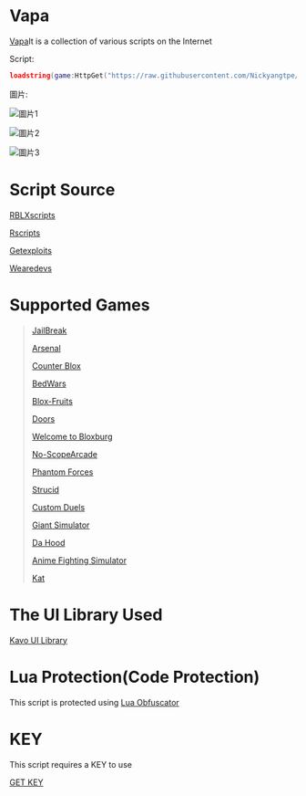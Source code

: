 # Vapa
[Vapa](https://github.com/Nickyangtpe/Vapa)It is a collection of various scripts on the Internet


Script:
``` Lua
loadstring(game:HttpGet("https://raw.githubusercontent.com/Nickyangtpe/Vapa/main/Main.txt", true))()
```


圖片:

![圖片1](https://upload.cc/i1/2023/08/26/HNX6cd.png)




![圖片2](https://upload.cc/i1/2023/08/26/D0sCG2.png)





![圖片3](https://upload.cc/i1/2023/08/26/l6jBUS.png)




# Script Source
[RBLXscripts](https://www.rblxscripts.net/)


[Rscripts](https://rscripts.net/index)


[Getexploits](https://getexploits.com/scripts/)


[Wearedevs](https://wearedevs.net/scripts)

# Supported Games
> [JailBreak](https://www.roblox.com/games/606849621/Jailbreak)
> 
> 
> [Arsenal](https://www.roblox.com/games/286090429/Arsenal)
> 
> 
> [Counter Blox](https://www.roblox.com/games/301549746/Counter-Blox)
> 
> 
> [BedWars](https://www.roblox.com/games/6872265039/BedWars-GAME-BROWSER)
> 
> 
> [Blox-Fruits](https://www.roblox.com/games/2753915549/Blox-Fruits)
> 
> 
> [Doors](https://www.roblox.com/games/6516141723/DOORS)
> 
> 
> [Welcome to Bloxburg](https://www.roblox.com/games/185655149/Welcome-to-Bloxburg)
> 
> 
> [No-ScopeArcade](https://www.roblox.com/games/6407649031/FIXED-No-Scope-Arcade)
> 
> 
> [Phantom Forces](https://www.roblox.com/games/292439477/Phantom-Forces-Scope-Revamp)
> 
> 
> [Strucid](https://www.roblox.com/games/2377868063/Strucid)
> 
> 
> [Custom Duels](https://www.roblox.com/games/2609668898/Custom-Duels)
> 
> 
> [Giant Simulator](https://www.roblox.com/games/2986677229/Giant-Simulator)
> 
> 
> [Da Hood](https://www.roblox.com/games/2788229376/Da-Hood)
> 
> 
> [Anime Fighting SimuIator](https://www.roblox.com/games/11545598432/UPDATE-3-Anime-Fighting-Simulator-X)
> 
> 
> [Kat](https://www.roblox.com/games/621129760/KAT)
# The UI Library Used

[Kavo UI Library](https://xheptcofficial.gitbook.io/kavo-library/)


# Lua Protection(Code Protection)

This script is protected using [Lua Obfuscator](https://luaobfuscator.com/)


# KEY
This script requires a KEY to use


[GET KEY](https://workink.net/2se/llrvr1js)
